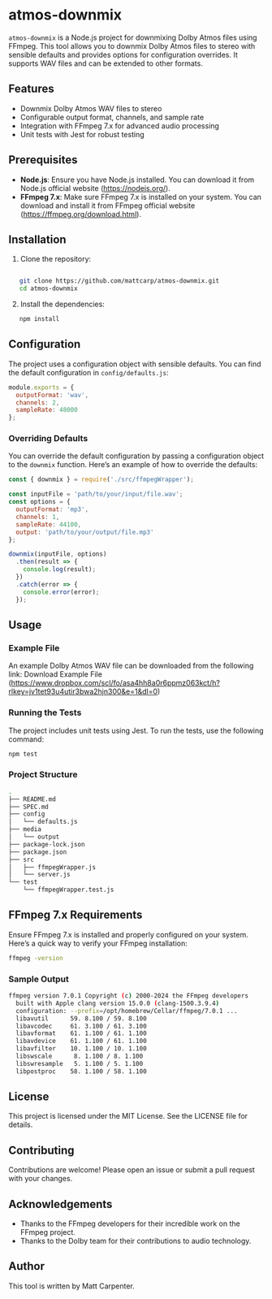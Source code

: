 # atmos-downmix

`atmos-downmix` is a Node.js project for downmixing Dolby Atmos files using FFmpeg. This tool allows you to downmix Dolby Atmos files to stereo with sensible defaults and provides options for configuration overrides. It supports WAV files and can be extended to other formats.

## Features

- Downmix Dolby Atmos WAV files to stereo
- Configurable output format, channels, and sample rate
- Integration with FFmpeg 7.x for advanced audio processing
- Unit tests with Jest for robust testing

## Prerequisites

- **Node.js**: Ensure you have Node.js installed. You can download it from Node.js official website (https://nodejs.org/).
- **FFmpeg 7.x**: Make sure FFmpeg 7.x is installed on your system. You can download and install it from FFmpeg official website (https://ffmpeg.org/download.html).

## Installation


1. Clone the repository:

```sh

   git clone https://github.com/mattcarp/atmos-downmix.git
   cd atmos-downmix
```
2. Install the dependencies:
```sh
   npm install
```

## Configuration

The project uses a configuration object with sensible defaults. You can find the default configuration in `config/defaults.js`:

```javascript
module.exports = {
  outputFormat: 'wav',
  channels: 2,
  sampleRate: 48000
};
```

### Overriding Defaults

You can override the default configuration by passing a configuration object to the `downmix` function. Here’s an example of how to override the defaults:
```javascript
const { downmix } = require('./src/ffmpegWrapper');

const inputFile = 'path/to/your/input/file.wav';
const options = {
  outputFormat: 'mp3',
  channels: 1,
  sampleRate: 44100,
  output: 'path/to/your/output/file.mp3'
};

downmix(inputFile, options)
  .then(result => {
    console.log(result);
  })
  .catch(error => {
    console.error(error);
  });
```

## Usage

### Example File

An example Dolby Atmos WAV file can be downloaded from the following link: Download Example File (https://www.dropbox.com/scl/fo/asa4hh8a0r6ppmz063kct/h?rlkey=jv1tet93u4utir3bwa2hjn300&e=1&dl=0)

### Running the Tests

The project includes unit tests using Jest. To run the tests, use the following command:
```sh
npm test
```
### Project Structure

```sh
.
├── README.md
├── SPEC.md
├── config
│   └── defaults.js
├── media
│   └── output
├── package-lock.json
├── package.json
├── src
│   ├── ffmpegWrapper.js
│   └── server.js
└── test
    └── ffmpegWrapper.test.js
```


## FFmpeg 7.x Requirements

Ensure FFmpeg 7.x is installed and properly configured on your system. Here’s a quick way to verify your FFmpeg installation:
```sh
ffmpeg -version
```
### Sample Output
```sh
ffmpeg version 7.0.1 Copyright (c) 2000-2024 the FFmpeg developers
  built with Apple clang version 15.0.0 (clang-1500.3.9.4)
  configuration: --prefix=/opt/homebrew/Cellar/ffmpeg/7.0.1 ...
  libavutil      59. 8.100 / 59. 8.100
  libavcodec     61. 3.100 / 61. 3.100
  libavformat    61. 1.100 / 61. 1.100
  libavdevice    61. 1.100 / 61. 1.100
  libavfilter    10. 1.100 / 10. 1.100
  libswscale      8. 1.100 / 8. 1.100
  libswresample   5. 1.100 / 5. 1.100
  libpostproc    58. 1.100 / 58. 1.100
```
## License

This project is licensed under the MIT License. See the LICENSE file for details.

## Contributing

Contributions are welcome! Please open an issue or submit a pull request with your changes.

## Acknowledgements

- Thanks to the FFmpeg developers for their incredible work on the FFmpeg project.
- Thanks to the Dolby team for their contributions to audio technology.

## Author

This tool is written by Matt Carpenter.